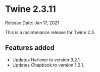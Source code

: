 # Twine 2.3.11

Release Date: Jan 17, 2021

This is a maintenance release for Twine 2.3.

## Features added

* Updates Harlowe to version 3.2.1.
* Updates Chapbook to version 1.2.1.
